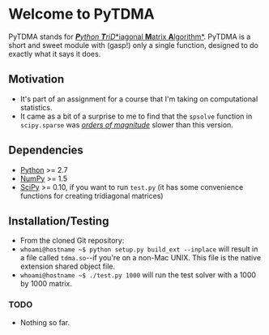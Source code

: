 # Welcome to PyTDMA
PyTDMA stands for [***P**ython **T**ri**D**iagonal **M**atrix **A**lgorithm*](http://en.wikipedia.org/wiki/Tridiagonal_matrix_algorithm). PyTDMA is a short and sweet module with (gasp!) only a single function, designed to do exactly what it says it does.

## Motivation
* It's part of an assignment for a course that I'm taking on computational statistics.
* It came as a bit of a surprise to me to find that the `spsolve` function in `scipy.sparse` was [*orders of magnitude*](http://en.wikipedia.org/wiki/Order_of_magnitude) slower than this version.

## Dependencies
* [Python](http://www.python.org) >= 2.7
* [NumPy](www.scipy.org) >= 1.5
* [SciPy](www.scipy.org) >= 0.10, if you want to run `test.py` (it has some convenience functions for creating tridiagonal matrices)

## Installation/Testing
* From the cloned Git repository: 
* `whoami@hostname ~$ python setup.py build_ext --inplace` will result in a file called `tdma.so`--if you're on a non-Mac UNIX. This file is the native extension shared object file.
* `whoami@hostname ~$ ./test.py 1000` will run the test solver with a 1000 by 1000 matrix.

### TODO
* Nothing so far.

